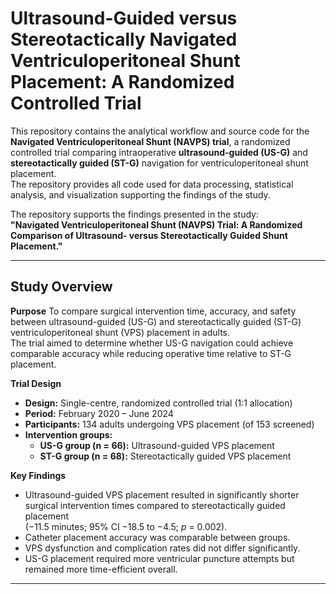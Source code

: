 # Ultrasound-Guided versus Stereotactically Navigated Ventriculoperitoneal Shunt Placement: A Randomized Controlled Trial
This repository contains the analytical workflow and source code for the **Navigated Ventriculoperitoneal Shunt (NAVPS) trial**, a randomized controlled trial comparing intraoperative **ultrasound-guided (US-G)** and **stereotactically guided (ST-G)** navigation for ventriculoperitoneal shunt placement.  
The repository provides all code used for data processing, statistical analysis, and visualization supporting the findings of the study.

The repository supports the findings presented in the study:  
**"Navigated Ventriculoperitoneal Shunt (NAVPS) Trial: A Randomized Comparison of Ultrasound- versus Stereotactically Guided Shunt Placement."**

---
## Study Overview

**Purpose**
To compare surgical intervention time, accuracy, and safety between ultrasound-guided (US-G) and stereotactically guided (ST-G) ventriculoperitoneal shunt (VPS) placement in adults.  
The trial aimed to determine whether US-G navigation could achieve comparable accuracy while reducing operative time relative to ST-G placement.

**Trial Design**
- **Design:** Single-centre, randomized controlled trial (1:1 allocation)  
- **Period:** February 2020 – June 2024  
- **Participants:** 134 adults undergoing VPS placement (of 153 screened)  
- **Intervention groups:**  
  - **US-G group (n = 66):** Ultrasound-guided VPS placement  
  - **ST-G group (n = 68):** Stereotactically guided VPS placement  

**Key Findings**
- Ultrasound-guided VPS placement resulted in significantly shorter surgical intervention times compared to stereotactically guided placement  
  (−11.5 minutes; 95% CI −18.5 to −4.5; *p* = 0.002).  
- Catheter placement accuracy was comparable between groups.  
- VPS dysfunction and complication rates did not differ significantly.  
- US-G placement required more ventricular puncture attempts but remained more time-efficient overall.

---


